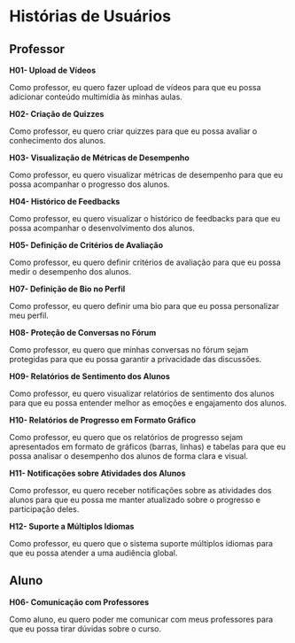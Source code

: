 # Histórias de Usuários

## Professor

**H01- Upload de Vídeos**

Como professor, eu quero fazer upload de vídeos para que eu possa adicionar conteúdo multimídia às minhas aulas.

**H02- Criação de Quizzes**

Como professor, eu quero criar quizzes para que eu possa avaliar o conhecimento dos alunos.

**H03- Visualização de Métricas de Desempenho**

Como professor, eu quero visualizar métricas de desempenho para que eu possa acompanhar o progresso dos alunos.

**H04- Histórico de Feedbacks**

Como professor, eu quero visualizar o histórico de feedbacks para que eu possa acompanhar o desenvolvimento dos alunos.

**H05- Definição de Critérios de Avaliação**

Como professor, eu quero definir critérios de avaliação para que eu possa medir o desempenho dos alunos.

**H07- Definição de Bio no Perfil**

Como professor, eu quero definir uma bio para que eu possa personalizar meu perfil.

**H08- Proteção de Conversas no Fórum**

Como professor, eu quero que minhas conversas no fórum sejam protegidas para que eu possa garantir a privacidade das discussões.

**H09- Relatórios de Sentimento dos Alunos**

Como professor, eu quero visualizar relatórios de sentimento dos alunos para que eu possa entender melhor as emoções e engajamento dos alunos.

**H10- Relatórios de Progresso em Formato Gráfico**

Como professor, eu quero que os relatórios de progresso sejam apresentados em formato de gráficos (barras, linhas) e tabelas para que eu possa analisar o desempenho dos alunos de forma clara e visual.

**H11- Notificações sobre Atividades dos Alunos**

Como professor, eu quero receber notificações sobre as atividades dos alunos para que eu possa me manter atualizado sobre o progresso e participação deles.

**H12- Suporte a Múltiplos Idiomas**

Como professor, eu quero que o sistema suporte múltiplos idiomas para que eu possa atender a uma audiência global.

## Aluno

**H06- Comunicação com Professores**

Como aluno, eu quero poder me comunicar com meus professores para que eu possa tirar dúvidas sobre o curso.
